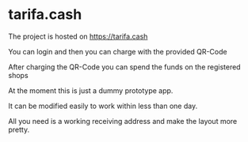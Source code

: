 # tarifa.cash

The project is hosted on https://tarifa.cash

You can login and then you can charge with the provided QR-Code

After charging the QR-Code you can spend the funds on the registered shops

At the moment this is just a dummy prototype app.

It can be modified easily to work within less than one day.

All you need is a working receiving address and make the layout more pretty.
